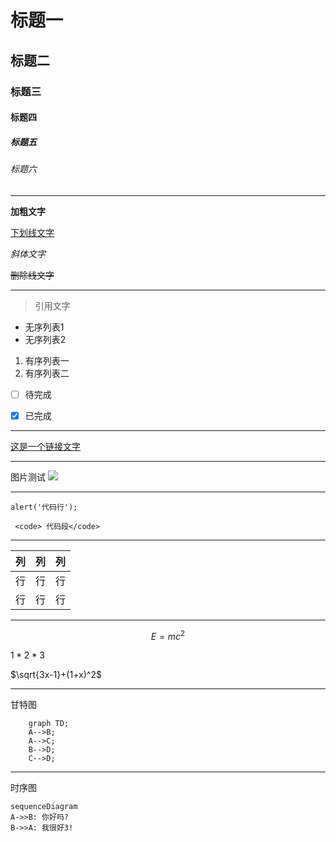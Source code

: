 <!-- TITLE: Home11 -->
<!-- SUBTITLE: A quick summary of Home -->

# 标题一

## 标题二


### 标题三

#### 标题四

##### 标题五

###### 标题六

---


 **加粗文字** 

<u>下划线文字</u>

 *斜体文字* 

 ~~删除线文字~~ 

---

> 引用文字


- 无序列表1
- 无序列表2

1. 有序列表一
2. 有序列表二

- [ ]  待完成
- [x]  已完成


---

[这是一个链接文字](http://www.baidu.com)

---

图片测试
![](https://www.baidu.com/img/dong_41c10f9ee0a17d664b76404d3b276d09.gif)

---

`alert('代码行');`
```
 <code> 代码段</code>
```


---


列| 列 | 列 
---| --- | --- 
行| 行 | 行 
行| 行 | 行 

---
```math
E = mc^2
```

$1 *2* 3$

$\sqrt{3x-1}+(1+x)^2$


---
甘特图
```mermaid
    graph TD;
    A-->B;
    A-->C;
    B-->D;
    C-->D;
```


---
时序图
```
sequenceDiagram
A->>B: 你好吗?
B->>A: 我很好3!
```

